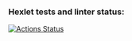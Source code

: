 ### Hexlet tests and linter status:
[![Actions Status](https://github.com/Lita-23/qa-engineer-project-85/actions/workflows/hexlet-check.yml/badge.svg)](https://github.com/Lita-23/qa-engineer-project-85/actions)